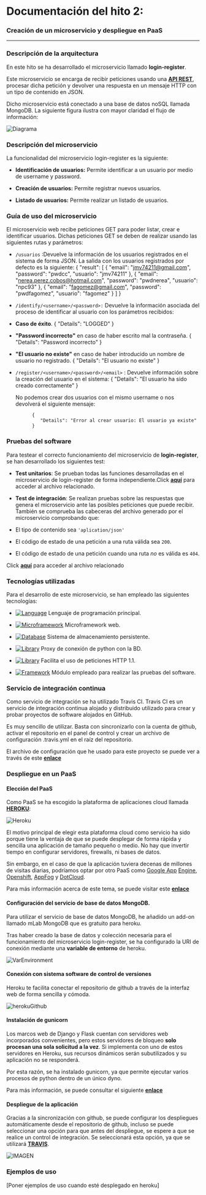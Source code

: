 
# Documentación del hito 2:

### Creación de un microservicio y despliegue en PaaS

---

### Descripción de la arquitectura

En este hito se ha desarrollado el microservicio llamado **login-register**.

Este microservicio se encarga de recibir peticiones usando una **[API REST](https://www.mulesoft.com/resources/api/restful-api)**, procesar dicha petición y devolver una respuesta en un mensaje HTTP con un tipo de contenido en JSON.

Dicho microservicio está conectado a una base de datos noSQL llamada MongoDB. La siguiente figura ilustra con mayor claridad el flujo de información:  

![Diagrama](https://raw.githubusercontent.com/jmv74211/Proyecto-cloud-computing/master/images/diagrama_estado_hito2.jpg)

### Descripción del microservicio

La funcionalidad del microservicio login-register es la siguiente:

 - **Identificación de usuarios:** Permite identificar a un usuario por medio de username y password.

 - **Creación de usuarios:** Permite registrar nuevos usuarios.

 - **Listado de usuarios:** Permite realizar un listado de usuarios.

### Guía de uso del microservicio

 El microservicio web recibe peticiones GET para poder listar, crear e identificar usuarios. Dichas peticiones GET se deben de realizar usando las siguientes rutas y parámetros:

  - `/usuarios` :Devuelve la información de los usuarios registrados en el sistema de forma JSON. La salida con los usuarios registrados por defecto es la siguiente:
         {
            "result": [
               {
                "email": "jmv74211@gmail.com",
                "password": "pwdcc",
                "usuario": "jmv74211"
               },
               {
                "email": "nerea.perez.cobos@hotmail.com",
                "password": "pwdnerea",
                "usuario": "npc93"
               },
               {
                "email": "fagomez@gmail.com",
                "password": "pwdfagomez",
                "usuario": "fagomez"
               }
            ]
         }


  - `/identify/<username>/<password>:` Devuelve la información asociada del proceso de identificar al usuario con los parámetros recibidos:

   - **Caso de éxito**.
            {
               "Details": "LOGGED"
            }

   - **"Password incorrecto"** en caso de haber escrito mal la contraseña.
            {
               "Details": "Password incorrecto"
            }

   - **"El usuario no existe"** en caso de haber introducido un nombre de usuario no registrado.
            {
               "Details": "El usuario no existe"
            }


- `/register/<username>/<password>/<email>` : Devuelve información sobre la creación del usuario en el sistema:
            {
               "Details": "El usuario ha sido creado correctamente"
            }

   No podemos crear dos usuarios con el mismo username o nos devolverá el siguiente mensaje:

            {
               "Details": "Error al crear usuario: El usuario ya existe"
            }

### Pruebas del software

Para testear el correcto funcionamiento del microservicio de **login-register**, se han desarrollado
los siguientes test:
 - **Test unitarios**: Se prueban todas las funciones desarrolladas en el microservicio de login-register de forma independiente.Click **[aquí](https://github.com/jmv74211/Proyecto-cloud-computing/blob/master/src/test/test_funciones_login_registro.py)** para acceder al archivo relacionado.

 - **Test de integración**: Se realizan pruebas sobre las respuestas que genera el microservicio ante las posibles peticiones que puede recibir. También se comprueba las cabeceras del archivo generado por el microservicio comprobando que:
  - El tipo de contenido sea ``'aplication/json'``
  - El código de estado de una petición a una ruta válida sea `200`.
  - El código de estado de una petición cuando una ruta *no* es válida es `404`.

 Click **[aquí](https://github.com/jmv74211/Proyecto-cloud-computing/blob/master/src/test/test_servicio_login_registro.py)** para acceder al archivo relacionado

### Tecnologías utilizadas
Para el desarrollo de este microservicio, se han empleado las siguientes tecnologías:
- [![Language](https://img.shields.io/badge/Language-Python-blue.svg)](https://www.python.org/) Lenguaje de programación principal.

- [![Microframework](https://img.shields.io/badge/Microframework-Flask-brown.svg)](http://flask.pocoo.org/) Microframework web.

-  [![Database](https://img.shields.io/badge/Database-MongoDB-green.svg)](https://www.mongodb.com/es) Sistema de almacenamiento persistente.

- [![Library](https://img.shields.io/badge/Library-MongoAlchemy-yellow.svg)](https://pythonhosted.org/Flask-MongoAlchemy/) Proxy de conexión de python con la BD.

-  [![Library](https://img.shields.io/badge/Library-Requests-yellow.svg)](http://docs.python-requests.org/en/master/) Facilita el uso de peticiones HTTP 1.1.

-  [![Framework](https://img.shields.io/badge/Framework-Unittest-purple.svg)](https://docs.python.org/3/library/unittest.html) Módulo empleado para realizar las pruebas del software.

### Servicio de integración continua

Como servicio de integración se ha utilizado Travis CI. Travis CI es un servicio de integración continua alojado y distribuido utilizado para crear y probar proyectos de software alojados en GitHub.

Es muy sencillo de utilizar. Basta con sincronizarlo con la cuenta de github, activar el repositorio en el panel de control y crear un archivo de configuración .travis.yml en el raíz del repositorio.

El archivo de configuración que he usado para este proyecto se puede ver a través de este **[enlace]()**

### Despliegue en un PaaS

#### Elección del PaaS

Como PaaS se ha escogido la plataforma de aplicaciones cloud llamada **[HEROKU](https://www.heroku.com/)**:

![Heroku](https://raw.githubusercontent.com/jmv74211/Proyecto-cloud-computing/master/images/heroku.jpg)

El motivo principal de elegir esta plataforma cloud como servicio ha sido porque tiene la ventaja de que se puede desplegar de forma rápida y sencilla una aplicación de tamaño pequeño o medio. No hay que invertir tiempo en configurar servidores, firewalls, ni bases de datos.

Sin embargo, en el caso de que la aplicación tuviera decenas de millones de visitas diarias, podríamos optar por otro PaaS como [Google App](https://cloud.google.com/appengine/docs/) [Engine](https://cloud.google.com/appengine/docs/), [Openshift](https://www.openshift.com/), [AppFog](https://www.appfog.com) y [DotCloud](https://www.dotcloud.com).

Para más información acerca de este tema, se puede visitar este **[enlace](https://bbvaopen4u.com/es/actualidad/cual-es-el-mejor-servicio-en-la-nube-para-desarrolladores-amazon-web-services-heroku-y)**

####  Configuración del servicio de base de datos MongoDB.

Para utilizar el servicio de base de datos MongoDB, he añadido un add-on llamado mLab MongoDB que es gratuito para heroku.

Tras haber creado la base de datos y colección necesaria para el funcionamiento del microservicio login-register, se ha configurado la URI de conexión mediante una **variable de entorno** de heroku.

![VarEnvironment](https://raw.githubusercontent.com/jmv74211/Proyecto-cloud-computing/master/images/heroku_variables_entorno.jpg)

#### Conexión con sistema software de control de versiones

Heroku te facilita conectar el repositorio de github a través de la interfaz web de forma sencilla y cómoda.

![herokuGithub](https://raw.githubusercontent.com/jmv74211/Proyecto-cloud-computing/master/images/heroku_gitHub.jpg)

#### Instalación de gunicorn

Los marcos web de Django y Flask cuentan con servidores web incorporados convenientes, pero estos servidores de bloqueo **solo procesan una sola solicitud a la vez**. Si implementa con uno de estos servidores en Heroku, sus recursos dinámicos serán subutilizados y su aplicación no se responderá.

Por esta razón, se ha instalado gunicorn, ya que permite ejecutar varios procesos de python dentro de un único dyno.

Para más información, se puede consultar el siguiente **[enlace](https://devcenter.heroku.com/articles/python-gunicorn)**

#### Despliegue de la aplicación

Gracias a la sincronización con github, se puede configurar los despliegues automáticamente desde el repositorio de github, incluso se puede seleccionar una opción para que antes del despliegue, se espere a que se realice un control de integración. Se seleccionará esta opción, ya que se utilizará **[TRAVIS](https://travis-ci.org/)**.

![IMAGEN](https://raw.githubusercontent.com/jmv74211/Proyecto-cloud-computing/master/images/heroku_automatic_deploy.jpg)

### Ejemplos de uso

[Poner ejemplos de uso cuando esté desplegado en heroku]
